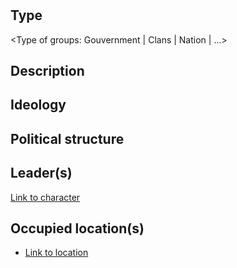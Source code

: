 # <NAME>

## Type

<Type of groups: Gouvernment | Clans | Nation | ...>

## Description

<DESCRIPTION>

## Ideology

<Ideology>

## Political structure

<Political Structure>

## Leader(s)

[Link to character](https://github.com/the-great-stories/SpaceOperaUniverse/blob/master/Characters/<NAME>.md)

## Occupied location(s)

* [Link to location](https://github.com/the-great-stories/SpaceOperaUniverse/blob/master/Locations/<NAME>.md)
